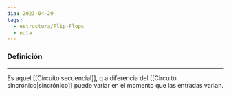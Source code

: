 ```yaml
---
dia: 2023-04-29
tags:
  - estructura/Flip-Flops
  - nota
---
```

### Definición
---
Es aquel [[Circuito secuencial]], q a diferencia del [[Circuito sincrónico|sincrónico]] puede variar en el momento que las entradas varian.